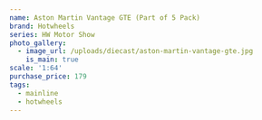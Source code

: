 ```yaml
---
name: Aston Martin Vantage GTE (Part of 5 Pack)
brand: Hotwheels
series: HW Motor Show
photo_gallery:
  - image_url: /uploads/diecast/aston-martin-vantage-gte.jpg
    is_main: true
scale: '1:64'
purchase_price: 179
tags:
  - mainline
  - hotwheels
---
```


